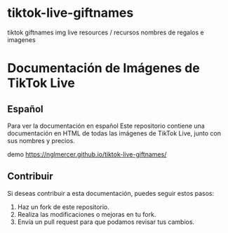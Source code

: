 # tiktok-live-giftnames
tiktok giftnames img  live resources / recursos nombres de regalos e imagenes
# Documentación de Imágenes de TikTok Live
## Español

Para ver la documentación en español
Este repositorio contiene una documentación en HTML de todas las imágenes de TikTok Live, junto con sus nombres y precios.

demo https://nglmercer.github.io/tiktok-live-giftnames/
## Contribuir

Si deseas contribuir a esta documentación, puedes seguir estos pasos:

1. Haz un fork de este repositorio.
2. Realiza las modificaciones o mejoras en tu fork.
3. Envía un pull request para que podamos revisar tus cambios.
